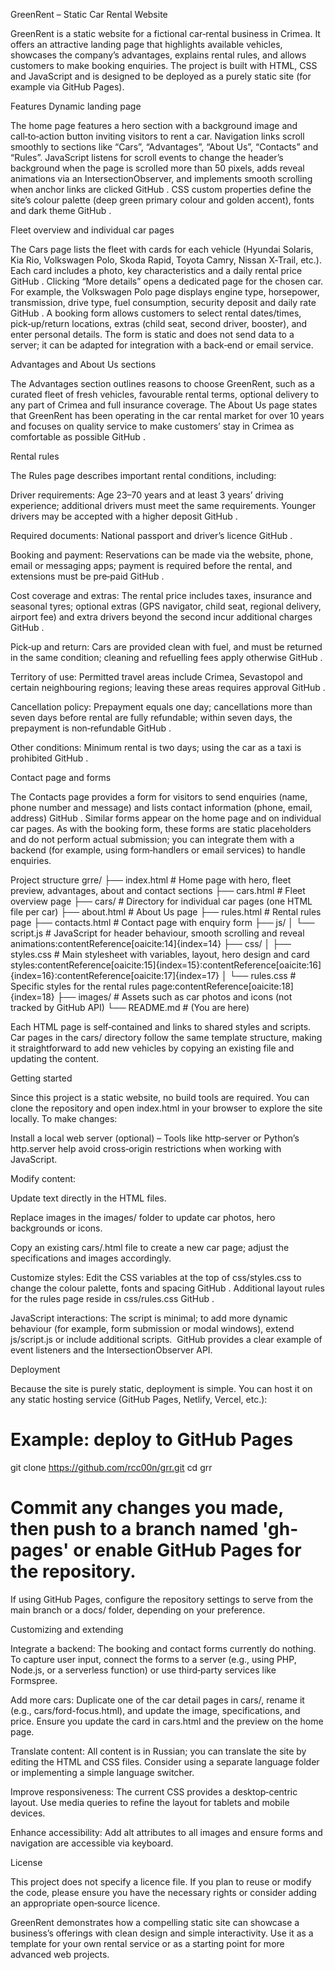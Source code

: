 GreenRent – Static Car Rental Website

GreenRent is a static website for a fictional car‑rental business in Crimea. It offers an attractive landing page that highlights available vehicles, showcases the company’s advantages, explains rental rules, and allows customers to make booking enquiries. The project is built with HTML, CSS and JavaScript and is designed to be deployed as a purely static site (for example via GitHub Pages).

Features
Dynamic landing page

The home page features a hero section with a background image and call‑to‑action button inviting visitors to rent a car. Navigation links scroll smoothly to sections like “Cars”, “Advantages”, “About Us”, “Contacts” and “Rules”. JavaScript listens for scroll events to change the header’s background when the page is scrolled more than 50 pixels, adds reveal animations via an IntersectionObserver, and implements smooth scrolling when anchor links are clicked
GitHub
. CSS custom properties define the site’s colour palette (deep green primary colour and golden accent), fonts and dark theme
GitHub
.

Fleet overview and individual car pages

The Cars page lists the fleet with cards for each vehicle (Hyundai Solaris, Kia Rio, Volkswagen Polo, Skoda Rapid, Toyota Camry, Nissan X‑Trail, etc.). Each card includes a photo, key characteristics and a daily rental price
GitHub
. Clicking “More details” opens a dedicated page for the chosen car. For example, the Volkswagen Polo page displays engine type, horsepower, transmission, drive type, fuel consumption, security deposit and daily rate
GitHub
. A booking form allows customers to select rental dates/times, pick‑up/return locations, extras (child seat, second driver, booster), and enter personal details. The form is static and does not send data to a server; it can be adapted for integration with a back‑end or email service.

Advantages and About Us sections

The Advantages section outlines reasons to choose GreenRent, such as a curated fleet of fresh vehicles, favourable rental terms, optional delivery to any part of Crimea and full insurance coverage. The About Us page states that GreenRent has been operating in the car rental market for over 10 years and focuses on quality service to make customers’ stay in Crimea as comfortable as possible
GitHub
.

Rental rules

The Rules page describes important rental conditions, including:

Driver requirements: Age 23–70 years and at least 3 years’ driving experience; additional drivers must meet the same requirements. Younger drivers may be accepted with a higher deposit
GitHub
.

Required documents: National passport and driver’s licence
GitHub
.

Booking and payment: Reservations can be made via the website, phone, email or messaging apps; payment is required before the rental, and extensions must be pre‑paid
GitHub
.

Cost coverage and extras: The rental price includes taxes, insurance and seasonal tyres; optional extras (GPS navigator, child seat, regional delivery, airport fee) and extra drivers beyond the second incur additional charges
GitHub
.

Pick‑up and return: Cars are provided clean with fuel, and must be returned in the same condition; cleaning and refuelling fees apply otherwise
GitHub
.

Territory of use: Permitted travel areas include Crimea, Sevastopol and certain neighbouring regions; leaving these areas requires approval
GitHub
.

Cancellation policy: Prepayment equals one day; cancellations more than seven days before rental are fully refundable; within seven days, the prepayment is non‑refundable
GitHub
.

Other conditions: Minimum rental is two days; using the car as a taxi is prohibited
GitHub
.

Contact page and forms

The Contacts page provides a form for visitors to send enquiries (name, phone number and message) and lists contact information (phone, email, address)
GitHub
. Similar forms appear on the home page and on individual car pages. As with the booking form, these forms are static placeholders and do not perform actual submission; you can integrate them with a backend (for example, using form‑handlers or email services) to handle enquiries.

Project structure
grre/
├── index.html          # Home page with hero, fleet preview, advantages, about and contact sections
├── cars.html           # Fleet overview page
├── cars/               # Directory for individual car pages (one HTML file per car)
├── about.html          # About Us page
├── rules.html          # Rental rules page
├── contacts.html       # Contact page with enquiry form
├── js/
│   └── script.js       # JavaScript for header behaviour, smooth scrolling and reveal animations:contentReference[oaicite:14]{index=14}
├── css/
│   ├── styles.css      # Main stylesheet with variables, layout, hero design and card styles:contentReference[oaicite:15]{index=15}:contentReference[oaicite:16]{index=16}:contentReference[oaicite:17]{index=17}
│   └── rules.css       # Specific styles for the rental rules page:contentReference[oaicite:18]{index=18}
├── images/             # Assets such as car photos and icons (not tracked by GitHub API)
└── README.md           # (You are here)


Each HTML page is self‑contained and links to shared styles and scripts. Car pages in the cars/ directory follow the same template structure, making it straightforward to add new vehicles by copying an existing file and updating the content.

Getting started

Since this project is a static website, no build tools are required. You can clone the repository and open index.html in your browser to explore the site locally. To make changes:

Install a local web server (optional) – Tools like http‑server
 or Python’s http.server help avoid cross‑origin restrictions when working with JavaScript.

Modify content:

Update text directly in the HTML files.

Replace images in the images/ folder to update car photos, hero backgrounds or icons.

Copy an existing cars/<car>.html file to create a new car page; adjust the specifications and images accordingly.

Customize styles: Edit the CSS variables at the top of css/styles.css to change the colour palette, fonts and spacing
GitHub
. Additional layout rules for the rules page reside in css/rules.css
GitHub
.

JavaScript interactions: The script is minimal; to add more dynamic behaviour (for example, form submission or modal windows), extend js/script.js or include additional scripts. 
GitHub
 provides a clear example of event listeners and the IntersectionObserver API.

Deployment

Because the site is purely static, deployment is simple. You can host it on any static hosting service (GitHub Pages, Netlify, Vercel, etc.):

# Example: deploy to GitHub Pages
git clone https://github.com/rcc00n/grr.git
cd grr
# Commit any changes you made, then push to a branch named 'gh-pages' or enable GitHub Pages for the repository.


If using GitHub Pages, configure the repository settings to serve from the main branch or a docs/ folder, depending on your preference.

Customizing and extending

Integrate a backend: The booking and contact forms currently do nothing. To capture user input, connect the forms to a server (e.g., using PHP, Node.js, or a serverless function) or use third‑party services like Formspree.

Add more cars: Duplicate one of the car detail pages in cars/, rename it (e.g., cars/ford-focus.html), and update the image, specifications, and price. Ensure you update the card in cars.html and the preview on the home page.

Translate content: All content is in Russian; you can translate the site by editing the HTML and CSS files. Consider using a separate language folder or implementing a simple language switcher.

Improve responsiveness: The current CSS provides a desktop‑centric layout. Use media queries to refine the layout for tablets and mobile devices.

Enhance accessibility: Add alt attributes to all images and ensure forms and navigation are accessible via keyboard.

License

This project does not specify a licence file. If you plan to reuse or modify the code, please ensure you have the necessary rights or consider adding an appropriate open‑source licence.

GreenRent demonstrates how a compelling static site can showcase a business’s offerings with clean design and simple interactivity. Use it as a template for your own rental service or as a starting point for more advanced web projects.
